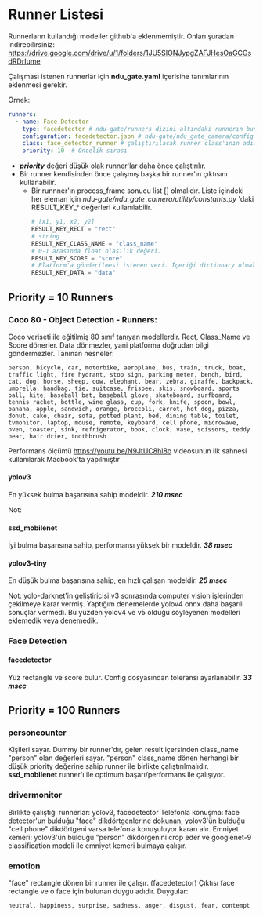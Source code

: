 # Runner Listesi

Runnerların kullandığı modeller github'a eklenmemiştir. 
Onları şuradan indirebilirsiniz: https://drive.google.com/drive/u/1/folders/1JU5SIONJypgZAFJHesOaGCGsdRDrIume

Çalışması istenen runnerlar için **ndu_gate.yaml** içerisine tanımlarının eklenmesi gerekir.

Örnek:
```yaml
runners:
  - name: Face Detector
    type: facedetector # ndu-gate/runners dizini altındaki runnerın bunuduğu klasörün adı.
    configuration: facedetector.json # ndu-gate/ndu_gate_camera/config dizinde bulunan, runner'a ait özel ayarların yapılabildiği congif dosyası.
    class: face_detector_runner # çalıştırılacak runner class'ının adı.
    priority: 10  # Öncelik sırası
```

* ***priority*** değeri düşük olak runner'lar daha önce çalıştırılır.
* Bir runner kendisinden önce çalışmış başka bir runner'ın çıktısını kullanabilir.
    * Bir runnner'ın process_frame sonucu list [] olmalıdır. Liste içindeki her eleman için 
      *ndu-gate/ndu_gate_camera/utility/constants.py* 'daki RESULT_KEY_* değerleri kullanılabilir. 
        ```python    
        # [x1, y1, x2, y2]
        RESULT_KEY_RECT = "rect"
        # string
        RESULT_KEY_CLASS_NAME = "class_name"
        # 0-1 arasında float olasılık değeri.
        RESULT_KEY_SCORE = "score"
        # Platform'a gönderilmesi istenen veri. İçeriği dictionary olmalıdır.
        RESULT_KEY_DATA = "data"
        ```
 
## Priority = 10 Runners
### Coco 80 - Object Detection - Runners:
Coco veriseti ile eğitilmiş 80 sınıf tanıyan modellerdir. Rect, Class_Name ve Score dönerler.
Data dönmezler, yani platforma doğrudan bilgi göndermezler. Tanınan nesneler:
```
person, bicycle, car, motorbike, aeroplane, bus, train, truck, boat, traffic light, fire hydrant, stop sign, parking meter, bench, bird, cat, dog, horse, sheep, cow, elephant, bear, zebra, giraffe, backpack, umbrella, handbag, tie, suitcase, frisbee, skis, snowboard, sports ball, kite, baseball bat, baseball glove, skateboard, surfboard, tennis racket, bottle, wine glass, cup, fork, knife, spoon, bowl, banana, apple, sandwich, orange, broccoli, carrot, hot dog, pizza, donut, cake, chair, sofa, potted plant, bed, dining table, toilet, tvmonitor, laptop, mouse, remote, keyboard, cell phone, microwave, oven, toaster, sink, refrigerator, book, clock, vase, scissors, teddy bear, hair drier, toothbrush
```
Performans ölçümü https://youtu.be/N9JtUC8hl8o videosunun ilk sahnesi kullanılarak Macbook'ta yapılmıştır
#### yolov3
En yüksek bulma başarısına sahip modeldir. ***210 msec***

Not: 
#### ssd_mobilenet
İyi bulma başarısına sahip, performansı yüksek bir modeldir. ***38 msec***
#### yolov3-tiny
En düşük bulma başarısına sahip, en hızlı çalışan modeldir.  ***25 msec***

Not: yolo-darknet'in geliştiricisi v3 sonrasında computer vision işlerinden çekilmeye karar vermiş. 
Yaptığım denemelerde yolov4 onnx daha başarılı sonuçlar vermedi. Bu yüzden 
yolov4 ve v5 olduğu söyleyenen modelleri eklemedik veya denemedik.
### Face Detection
#### facedetector
Yüz rectangle ve score bulur. Config dosyasından toleransı ayarlanabilir. ***33 msec***


## Priority = 100 Runners
### personcounter
Kişileri sayar. Dummy bir runner'dır, gelen result içersinden class_name "person" olan değerleri sayar.
"person" class_name dönen herhangi bir düşük priority değerine sahip runner ile birlikte çalıştırılmalıdır. 
**ssd_mobilenet** runner'ı ile optimum başarı/performans ile çalışıyor. 

### drivermonitor
Birlikte çalıştığı runnerlar: yolov3, facedetector
Telefonla konuşma: face detector'un bulduğu "face" dikdörtgenlerine dokunan, yolov3'ün bulduğu 
"cell phone" dikdörtgeni varsa telefonla konuşuluyor kararı alır.
Emniyet kemeri: yolov3'ün bulduğu "person" dikdörgenini crop eder ve googlenet-9 classification
modeli ile emniyet kemeri bulmaya çalışır.

### emotion
"face" rectangle dönen bir runner ile çalışır. (facedetector)
Çıktısı face rectangle ve o face için bulunan duygu adıdır. Duygular: 
```
neutral, happiness, surprise, sadness, anger, disgust, fear, contempt
```
